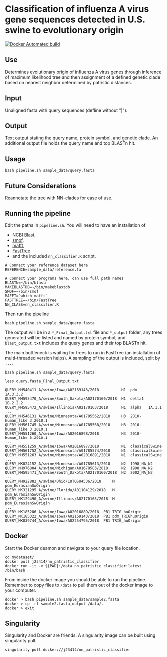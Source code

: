 # Classification of influenza A virus gene sequences detected in U.S. swine to evolutionary origin

[![Docker Automated build](https://img.shields.io/docker/automated/j23414/nn_patristic_classifier.svg)](https://hub.docker.com/r/j23414/nn_patristic_classifier/)

## Use
Determines evolutionary origin of influenza A virus genes through inference of maximum likelihood tree and then assignment of a defined genetic clade  based on nearest neighbor determined by patristic distances.

## Input
Unaligned fasta with query sequences (defline without "|").

## Output
Text output stating the query name, protein symbol, and genetic clade. An additional output file holds the query name and top BLASTn hit.

## Usage

```
bash pipeline.sh sample_data/query.fasta
```

## Future Considerations
Reannotate the tree with NN-clades for ease of use.

## Running the pipeline

Edit the paths in `pipeline.sh`. You will need to have an installation of 

* [NCBI Blast](https://blast.ncbi.nlm.nih.gov/Blast.cgi?CMD=Web&PAGE_TYPE=BlastDocs&DOC_TYPE=Download), 
* [smof](https://github.com/incertae-sedis/smof),
* [mafft](https://mafft.cbrc.jp/alignment/software/), 
* [FastTree](http://www.microbesonline.org/fasttree/#Install)
* and the included `nn_classifier.R` script.

```
# Connect your reference dataset here
REFERENCE=sample_data/reference.fa

# Connect your programs here, can use full path names
BLASTN=~/bin/blastn
MAKEBLASTDB=~/bin/makeblastdb
SMOF=~/bin/smof
MAFFT=`which mafft`
FASTTREE=~/bin/FastTree
NN_CLASS=nn_classifier.R
```

Then run the pipeline

```
bash pipeline.sh sample_data/query.fasta
```

The output will be in a `*_Final_Output.txt` file and `*_output` folder, any trees generated will be listed and named by protein symbol, and `blast_output.txt` includes the query genes and their top BLASTn hit.

The main bottleneck is waiting for trees to run in FastTree (an installation of multi-threaded version helps). A sampling of the output is included, split by `...`.

```
bash pipeline.sh sample_data/query.fasta

less query.fasta_Final_Output.txt

QUERY_MH540411_A/swine/Iowa/A02169143/2018		    H1	pdm		1A.3.3.2 
QUERY_MH595470_A/swine/South_Dakota/A02170160/2018	H1	delta1	1B.2.2.2 
QUERY_MH595472_A/swine/Illinois/A02170163/2018		H1	alpha	1A.1.1 
...
QUERY_MH546131_A/swine/Minnesota/A01785562/2018		H3	2010-human_like	3.2010.1 
QUERY_MH561745_A/swine/Minnesota/A01785568/2018		H3	2010-human_like	3.2010.1 
QUERY_MH551260_A/swine/Iowa/A02016898/2018			H3	2010-human_like	3.2010.1 
...
QUERY_MH551259_A/swine/Iowa/A02016897/2018			N1	classicalSwine 
QUERY_MH561752_A/swine/Minnesota/A01785574/2018		N1	classicalSwine 
QUERY_MH551263_A/swine/Minnesota/A02016891/2018		N1	classicalSwine 
...
QUERY_MK024152_A/swine/Minnesota/A01785613/2018		N2	1998_NA_N2 
QUERY_MH976804_A/swine/Michigan/A01678583/2018		N2	1998_NA_N2 
QUERY_MH595471_A/swine/South_Dakota/A02170160/2018	N2	2002_NA_N2 
...
QUERY_MH922882_A/swine/Ohio/18TOSU4536/2018		M	pdm_EurasianSwOrigin 
QUERY_MK321295_A/swine/Florida/A01104129/2018	M	pdm_EurasianSwOrigin 
QUERY_MK129490_A/swine/Illinois/A02170163/2018	M	pdm_EurasianSwOrigin
...
QUERY_MK185286_A/swine/Iowa/A02016889/2018	PB1	TRIG_huOrigin 
QUERY_MK185322_A/swine/Iowa/A02169143/2018	PB1	pdm_TRIGhuOrigin 
QUERY_MK039744_A/swine/Iowa/A02254795/2018	PB1	TRIG_huOrigin
```

## Docker

Start the Docker deamon and navigate to your query file location. 

```
cd mydataset/
docker pull j23414/nn_patristic_classifier
docker run -it -v ${PWD}:/data nn_patristic_classifier:latest /bin/bash
```

From inside the docker image you should be able to run the pipeline. Remember to copy files to `/data` to pull them out of the docker image to your computer.

```
docker > bash pipeline.sh sample_data/sample2.fasta
docker > cp -rf sample2.fasta_output /data/.
docker > exit 
```

## Singularity

Singularity and Docker are friends. A singularity image can be built using singularity pull. 


```
singularity pull docker://j23414/nn_patristic_classifier
```

